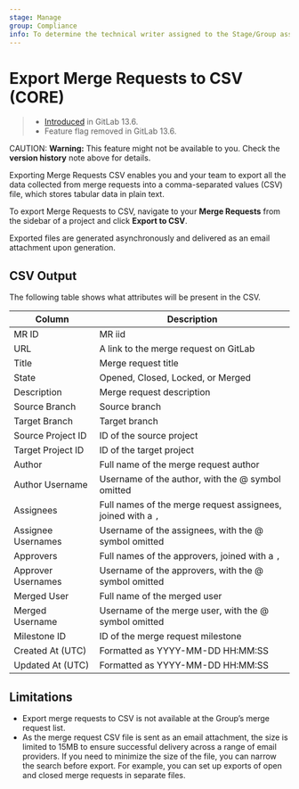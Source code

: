 ```yaml
---
stage: Manage
group: Compliance
info: To determine the technical writer assigned to the Stage/Group associated with this page, see https://about.gitlab.com/handbook/engineering/ux/technical-writing/#designated-technical-writers
---
```


# Export Merge Requests to CSV **(CORE)**

> - [Introduced](https://gitlab.com/gitlab-org/gitlab/-/issues/3619) in GitLab 13.6.
> - Feature flag removed in GitLab 13.6.

CAUTION: **Warning:**
This feature might not be available to you. Check the **version history** note above for details.

Exporting Merge Requests CSV enables you and your team to export all the data collected from merge requests into a comma-separated values (CSV) file, which stores tabular data in plain text.

To export Merge Requests to CSV, navigate to your **Merge Requests** from the sidebar of a project and click **Export to CSV**.

Exported files are generated asynchronously and delivered as an email attachment upon generation.

## CSV Output

The following table shows what attributes will be present in the CSV.

| Column             | Description                                                  |
|--------------------|--------------------------------------------------------------|
| MR ID              | MR iid                                                       |
| URL                | A link to the merge request on GitLab                        |
| Title              | Merge request title                                          |
| State              | Opened, Closed, Locked, or Merged                            |
| Description        | Merge request description                                    |
| Source Branch      | Source branch                                                |
| Target Branch      | Target branch                                                |
| Source Project ID  | ID of the source project                                     |
| Target Project ID  | ID of the target project                                     |
| Author             | Full name of the merge request author                        |
| Author Username    | Username of the author, with the @ symbol omitted            |
| Assignees          | Full names of the merge request assignees, joined with a `,` |
| Assignee Usernames | Username of the assignees, with the @ symbol omitted         |
| Approvers          | Full names of the approvers, joined with a `,`               |
| Approver Usernames | Username of the approvers, with the @ symbol omitted         |
| Merged User        | Full name of the merged user                                 |
| Merged Username    | Username of the merge user, with the @ symbol omitted        |
| Milestone ID       | ID of the merge request milestone                            |
| Created At (UTC)   | Formatted as YYYY-MM-DD HH:MM:SS                             |
| Updated At (UTC)   | Formatted as YYYY-MM-DD HH:MM:SS                             |

## Limitations

- Export merge requests to CSV is not available at the Group’s merge request list.
- As the merge request CSV file is sent as an email attachment, the size is limited to 15MB to ensure successful delivery across a range of email providers. If you need to minimize the size of the file, you can narrow the search before export. For example, you can set up exports of open and closed merge requests in separate files.
